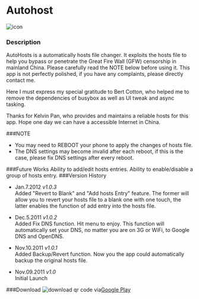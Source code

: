 Autohost
====
![icon](https://lh3.ggpht.com/rhz4G7wTmdvONluvzd03kcv3AuuI5cDNzPSt5552hjh0-xv7oPye5e4UmGzaAiTmAhs=w124)
### Description
AutoHosts is a automatically hosts file changer. It exploits the hosts file to help you bypass or penetrate the Great Fire Wall (GFW) censorship in mainland China. Please carefully read the NOTE below before using it.
This app is not perfectly polished, if you have any complaints, please directly contact me.

Here I must express my special gratitude to Bert Cotton, who helped me to remove the dependencies of busybox as well as UI tweak and async tasking.

Thanks for Kelvin Pan, who provides and maintains a reliable hosts for this app.
Hope one day we can have a accessible Internet in China.

###NOTE 

* You may need to REBOOT your phone to apply the changes of hosts file.
* The DNS settings may become invalid after each reboot, if this is the case, please fix DNS settings after every reboot.

###Future Works
Ability to add/edit hosts entries.
Ability to enable/disable a group of hosts entry.
###Version History
* Jan.7.2012 *v1.0.3*  
Added "Revert to Blank" and "Add hosts Entry" feature. The former will allow you to revert your hosts file to a blank one with one touch, the latter enables the function of add entry into the hosts file.

* Dec.5.2011 *v1.0.2*   
Added Fix DNS function. Hit menu to enjoy. This function will automatically set your DNS, no matter you are on 3G or WiFi, to Google DNS and OpenDNS.
* Nov.10.2011 *v1.0.1*  
Added Backup/Revert function. Now you the app could automatically backup the original hosts file.

* Nov.09.2011 *v1.0*   
Initial Launch

###Download
![download qr code](https://lh4.googleusercontent.com/-IGoDAZ2LLw0/Trqid66alAI/AAAAAAAACdk/hAT40TPPI3E/s800/AutoHostsQR.png)
via[Google Play](https://play.google.com/store/apps/details?id=com.yeyaxi.AutoHosts)
